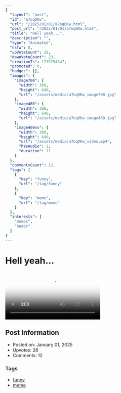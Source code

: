 ```yaml
---
{
  "layout": "post",
  "id": "a7oqDKw",
  "url": "/2025/01/01/a7oqDKw.html",
  "post_url": "/2025/01/01/a7oqDKw.html",
  "title": "Hell yeah...",
  "description": "",
  "type": "Animated",
  "nsfw": 0,
  "upVoteCount": 28,
  "downVoteCount": 23,
  "creationTs": 1735754547,
  "promoted": 0,
  "badges": [],
  "images": {
    "image700": {
      "width": 360,
      "height": 640,
      "url": "/assets/media/a7oqDKw_image700.jpg"
    },
    "image460": {
      "width": 360,
      "height": 640,
      "url": "/assets/media/a7oqDKw_image460.jpg"
    },
    "image460sv": {
      "width": 360,
      "height": 640,
      "url": "/assets/media/a7oqDKw_video.mp4",
      "hasAudio": 1,
      "duration": 11
    }
  },
  "commentsCount": 12,
  "tags": [
    {
      "key": "funny",
      "url": "/tag/funny"
    },
    {
      "key": "meme",
      "url": "/tag/meme"
    }
  ],
  "interests": [
    "memes",
    "humor"
  ]
}
---
```


# Hell yeah...

<video controls playsinline loop poster="/assets/media/a7oqDKw_image460.jpg">
  <source src="/assets/media/a7oqDKw_video.mp4" type="video/mp4">
  Your browser does not support the video tag.
</video>

## Post Information

- Posted on: January 01, 2025
- Upvotes: 28
- Comments: 12

### Tags

- [funny](/tag/funny)
- [meme](/tag/meme)
